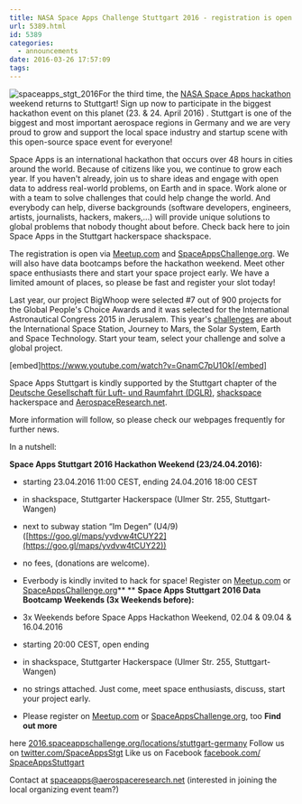 ```yaml
---
title: NASA Space Apps Challenge Stuttgart 2016 - registration is open
url: 5389.html
id: 5389
categories:
  - announcements
date: 2016-03-26 17:57:09
tags:
---
```


![spaceapps_stgt_2016](http://aerospaceresearch.net/wp-content/uploads/2016/03/spaceapps_stgt_2016-300x300.png)For the third time, the [NASA Space Apps hackathon](https://2016.spaceappschallenge.org/locations/stuttgart-germany) weekend returns to Stuttgart! Sign up now to participate in the biggest hackathon event on this planet (23\. &amp; 24\. April 2016) . Stuttgart is one of the biggest and most important aerospace regions in Germany and we are very proud to grow and support the local space industry and startup scene with this open-source space event for everyone!

Space Apps is an international hackathon that occurs over 48 hours in cities around the world. Because of citizens like you, we continue to grow each year. If you haven't already, join us to share ideas and engage with open data to address real-world problems, on Earth and in space. Work alone or with a team to solve challenges that could help change the world. And everybody can help, diverse backgrounds (software developers, engineers, artists, journalists, hackers, makers,...) will provide unique solutions to global problems that nobody thought about before. Check back here to join Space Apps in the Stuttgart hackerspace shackspace.

The registration is open via [Meetup.com](http://www.meetup.com/OpenSpaceLabs/events/229688465/) and [SpaceAppsChallenge.org](https://2016.spaceappschallenge.org/locations/stuttgart-germany). We will also have data bootcamps before the hackathon weekend. Meet other space enthusiasts there and start your space project early. We have a limited amount of places, so please be fast and register your slot today!

<!--more-->

Last year, our project BigWhoop were selected #7 out of 900 projects for the Global People's Choice Awards and it was selected for the International Astronautical Congress 2015 in Jerusalem. This year's [challenges](https://2016.spaceappschallenge.org/challenges) are about the International Space Station, Journey to Mars, the Solar System, Earth and Space Technology. Start your team, select your challenge and solve a global project.

[embed]https://www.youtube.com/watch?v=GnamC7pU1Ok[/embed]

Space Apps Stuttgart is kindly supported by the Stuttgart chapter of the [Deutsche Gesellschaft für Luft- und Raumfahrt (DGLR)](http://stuttgart.dglr.de/), [shackspace](https://blog.shackspace.de) hackerspace and [AerospaceResearch.net](http://aerospaceresearch.net).

More information will follow, so please check our webpages frequently for further news.

In a nutshell:

**Space Apps Stuttgart 2016 Hackathon Weekend (23/24.04.2016):**

*   starting 23.04.2016 11:00 CEST, ending 24.04.2016 18:00 CEST
*   in shackspace, Stuttgarter Hackerspace (Ulmer Str. 255, Stuttgart-Wangen)
*   next to subway station “Im Degen” (U4/9) ([https://goo.gl/maps/yvdvw4tCUY22](https://goo.gl/maps/yvdvw4tCUY22))
*   no fees, (donations are welcome).
*   Everbody is kindly invited to hack for space! Register on [Meetup.com](http://www.meetup.com/OpenSpaceLabs/events/229688465/) or [SpaceAppsChallenge.org](https://2016.spaceappschallenge.org/locations/stuttgart-germany)**
**
**Space Apps Stuttgart 2016 Data Bootcamp Weekends (3x Weekends before):**

*   3x Weekends before Space Apps Hackathon Weekend, 02.04 &amp; 09.04 &amp; 16.04.2016
*   starting 20:00 CEST, open ending
*   in shackspace, Stuttgarter Hackerspace (Ulmer Str. 255, Stuttgart-Wangen)
*   no strings attached. Just come, meet space enthusiasts, discuss, start your project early.
*   Please register on [Meetup.com](http://www.meetup.com/OpenSpaceLabs/events/229890184/) or [SpaceAppsChallenge.org](https://2016.spaceappschallenge.org/locations/stuttgart-germany), too
**Find out more**

here [2016.spaceappschallenge.org/locations/stuttgart-germany](https://2016.spaceappschallenge.org/locations/stuttgart-germany)
Follow us on [twitter.com/SpaceAppsStgt](http://twitter.com/SpaceAppsStgt)
Like us on Facebook [facebook.com/<wbr />SpaceAppsStuttgart](http://facebook.com/SpaceAppsStuttgart)

Contact at spaceapps@aerospaceresearch.net (interested in joining the local organizing event team?)